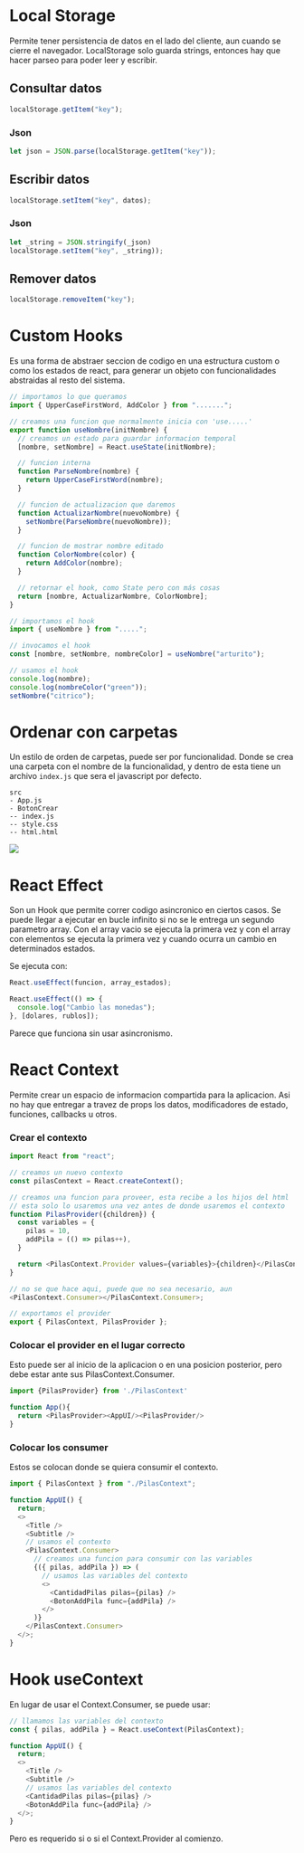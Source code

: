 # Local Storage

Permite tener persistencia de datos en el lado del cliente, aun cuando se cierre el navegador. LocalStorage solo guarda strings, entonces hay que hacer parseo para poder leer y escribir.

## Consultar datos

```js
localStorage.getItem("key");
```

### Json

```js
let json = JSON.parse(localStorage.getItem("key"));
```

## Escribir datos

```js
localStorage.setItem("key", datos);
```

### Json

```js
let _string = JSON.stringify(_json)
localStorage.setItem("key", _string));
```

## Remover datos

```js
localStorage.removeItem("key");
```

# Custom Hooks

Es una forma de abstraer seccion de codigo en una estructura custom o como los estados de react, para generar un objeto con funcionalidades abstraidas al resto del sistema.

```js
// importamos lo que queramos
import { UpperCaseFirstWord, AddColor } from ".......";

// creamos una funcion que normalmente inicia con 'use.....'
export function useNombre(initNombre) {
  // creamos un estado para guardar informacion temporal
  [nombre, setNombre] = React.useState(initNombre);

  // funcion interna
  function ParseNombre(nombre) {
    return UpperCaseFirstWord(nombre);
  }

  // funcion de actualizacion que daremos
  function ActualizarNombre(nuevoNombre) {
    setNombre(ParseNombre(nuevoNombre));
  }

  // funcion de mostrar nombre editado
  function ColorNombre(color) {
    return AddColor(nombre);
  }

  // retornar el hook, como State pero con más cosas
  return [nombre, ActualizarNombre, ColorNombre];
}
```

```js
// importamos el hook
import { useNombre } from ".....";

// invocamos el hook
const [nombre, setNombre, nombreColor] = useNombre("arturito");

// usamos el hook
console.log(nombre);
console.log(nombreColor("green"));
setNombre("citrico");
```

# Ordenar con carpetas

Un estilo de orden de carpetas, puede ser por funcionalidad. Donde se crea una carpeta con el nombre de la funcionalidad, y dentro de esta tiene un archivo `index.js` que sera el javascript por defecto.

```files
src
- App.js
- BotonCrear
-- index.js
-- style.css
-- html.html
```

<img src='./img/folders.png'>

# React Effect

Son un Hook que permite correr codigo asincronico en ciertos casos. Se puede llegar a ejecutar en bucle infinito si no se le entrega un segundo parametro array. Con el array vacio se ejecuta la primera vez y con el array con elementos se ejecuta la primera vez y cuando ocurra un cambio en determinados estados.

Se ejecuta con:

```js
React.useEffect(funcion, array_estados);

React.useEffect(() => {
  console.log("Cambio las monedas");
}, [dolares, rublos]);
```

Parece que funciona sin usar asincronismo.

# React Context

Permite crear un espacio de informacion compartida para la aplicacion. Asi no hay que entregar a travez de props los datos, modificadores de estado, funciones, callbacks u otros.

### Crear el contexto

```js
import React from "react";

// creamos un nuevo contexto
const pilasContext = React.createContext();

// creamos una funcion para proveer, esta recibe a los hijos del html
// esta solo lo usaremos una vez antes de donde usaremos el contexto
function PilasProvider({children}) {
  const variables = {
    pilas = 10,
    addPila = (() => pilas++),
  }

  return <PilasContext.Provider values={variables}>{children}</PilasContext.Provider>;
}

// no se que hace aqui, puede que no sea necesario, aun
<PilasContext.Consumer></PilasContext.Consumer>;

// exportamos el provider
export { PilasContext, PilasProvider };
```

### Colocar el provider en el lugar correcto

Esto puede ser al inicio de la aplicacion o en una posicion posterior, pero debe estar ante sus PilasContext.Consumer.

```js
import {PilasProvider} from './PilasContext'

function App(){
  return <PilasProvider><AppUI/><PilasProvider/>
}
```

### Colocar los consumer

Estos se colocan donde se quiera consumir el contexto.

```js
import { PilasContext } from "./PilasContext";

function AppUI() {
  return;
  <>
    <Title />
    <Subtitle />
    // usamos el contexto
    <PilasContext.Consumer>
      // creamos una funcion para consumir con las variables
      {({ pilas, addPila }) => (
        // usamos las variables del contexto
        <>
          <CantidadPilas pilas={pilas} />
          <BotonAddPila func={addPila} />
        </>
      )}
    </PilasContext.Consumer>
  </>;
}
```

# Hook useContext

En lugar de usar el Context.Consumer, se puede usar:

```js
// llamamos las variables del contexto
const { pilas, addPila } = React.useContext(PilasContext);

function AppUI() {
  return;
  <>
    <Title />
    <Subtitle />
    // usamos las variables del contexto
    <CantidadPilas pilas={pilas} />
    <BotonAddPila func={addPila} />
  </>;
}
```

Pero es requerido si o si el Context.Provider al comienzo.
